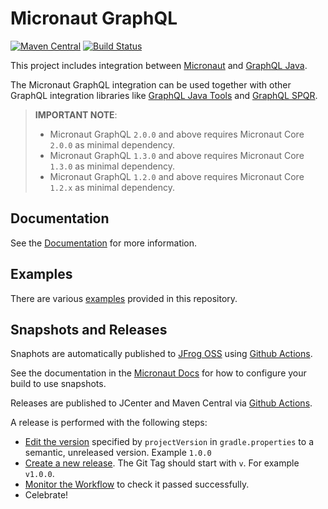 # Micronaut GraphQL

[![Maven Central](https://img.shields.io/maven-central/v/io.micronaut.graphql/micronaut-graphql.svg?label=Maven%20Central)](https://search.maven.org/search?q=g:%22io.micronaut.graphql%22%20AND%20a:%22micronaut-graphql%22)
[![Build Status](https://github.com/micronaut-projects/micronaut-graphql/workflows/Java%20CI/badge.svg)](https://github.com/micronaut-projects/micronaut-graphql/actions)

This project includes integration between [Micronaut](http://micronaut.io) and [GraphQL Java](https://www.graphql-java.com/).

The Micronaut GraphQL integration can be used together with other GraphQL integration libraries like
[GraphQL Java Tools](https://github.com/graphql-java-kickstart/graphql-java-tools) and [GraphQL SPQR](https://github.com/leangen/graphql-spqr).

> **IMPORTANT NOTE**: 
> - Micronaut GraphQL `2.0.0` and above requires Micronaut Core `2.0.0` as minimal dependency.
> - Micronaut GraphQL `1.3.0` and above requires Micronaut Core `1.3.0` as minimal dependency.
> - Micronaut GraphQL `1.2.0` and above requires Micronaut Core `1.2.x` as minimal dependency.

## Documentation ##

See the [Documentation](https://micronaut-projects.github.io/micronaut-graphql/latest/guide/index.html) for more information.

## Examples ##

There are various [examples](https://github.com/micronaut-projects/micronaut-graphql/tree/master/examples) provided in this repository.


## Snapshots and Releases

Snaphots are automatically published to [JFrog OSS](https://oss.jfrog.org/artifactory/oss-snapshot-local/) using [Github Actions](https://github.com/micronaut-projects/micronaut-graphql/actions).

See the documentation in the [Micronaut Docs](https://docs.micronaut.io/latest/guide/index.html#usingsnapshots) for how to configure your build to use snapshots.

Releases are published to JCenter and Maven Central via [Github Actions](https://github.com/micronaut-projects/micronaut-graphql/actions).

A release is performed with the following steps:

* [Edit the version](https://github.com/micronaut-projects/micronaut-graphql/edit/master/gradle.properties) specified by `projectVersion` in `gradle.properties` to a semantic, unreleased version. Example `1.0.0`
* [Create a new release](https://github.com/micronaut-projects/micronaut-graphql/releases/new). The Git Tag should start with `v`. For example `v1.0.0`.
* [Monitor the Workflow](https://github.com/micronaut-projects/micronaut-graphql/actions?query=workflow%3ARelease) to check it passed successfully.
* Celebrate!


